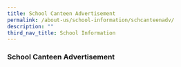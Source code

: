 ```yaml
---
title: School Canteen Advertisement
permalink: /about-us/school-information/schcanteenadv/
description: ""
third_nav_title: School Information
---
```

### **School Canteen Advertisement**